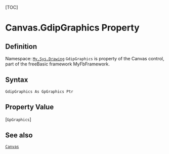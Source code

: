 [TOC]
# Canvas.GdipGraphics Property

## Definition
Namespace: [`My.Sys.Drawing`](My.Sys.Drawing.md)
`GdipGraphics` is property of the Canvas control, part of the freeBasic framework MyFbFramework.
## Syntax
```freeBasic
GdipGraphics As GpGraphics Ptr
```
## Property Value
[`GpGraphics`]
## See also
[`Canvas`](Canvas.md)
